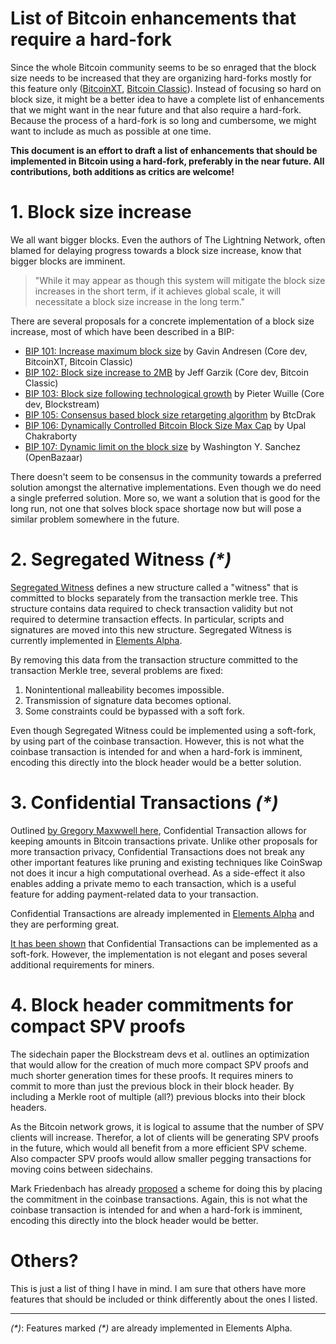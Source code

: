 List of Bitcoin enhancements that require a hard-fork
==========

Since the whole Bitcoin community seems to be so enraged that the block size 
needs to be increased that they are organizing hard-forks mostly for this 
feature only 
([BitcoinXT](https://bitcoinxt.software), 
[Bitcoin Classic](https://bitcoinclassic.com)).
Instead of focusing so hard on block size, it might be a better idea to have a 
complete list of enhancements that we might want in the near future and that 
also require a hard-fork.
Because the process of a hard-fork is so long and cumbersome, we might want to 
include as much as possible at one time.

**This document is an effort to draft a list of enhancements that should be 
implemented in Bitcoin using a hard-fork, preferably in the near future. All 
contributions, both additions as critics are welcome!**


# 1. Block size increase

We all want bigger blocks. Even the authors of The Lightning Network, often 
blamed for delaying progress towards a block size increase, know that bigger 
blocks are imminent. 
>"While it may appear as though this system will mitigate the block size
increases in the short term, if it achieves global scale, it will necessitate a
block size increase in the long term."

There are several proposals for a concrete implementation of a block size 
increase, most of which have been described in a BIP:
- [BIP 101: Increase maximum block size][bip101] 
by Gavin Andresen (Core dev, BitcoinXT, Bitcoin Classic)
- [BIP 102: Block size increase to 2MB][bip102] 
by Jeff Garzik (Core dev, Bitcoin Classic)
- [BIP 103: Block size following technological growth][bip103] 
by Pieter Wuille (Core dev, Blockstream)
- [BIP 105: Consensus based block size retargeting algorithm][bip105] 
by BtcDrak
- [BIP 106: Dynamically Controlled Bitcoin Block Size Max Cap][bip106] 
by Upal Chakraborty
- [BIP 107: Dynamic limit on the block size][bip107] 
by Washington Y. Sanchez (OpenBazaar)

There doesn't seem to be consensus in the community towards a preferred solution
amongst the alternative implementations. Even though we do need a single 
preferred solution. More so, we want a solution that is good for the long run,
not one that solves block space shortage now but will pose a similar problem 
somewhere in the future.

[bip101]: https://github.com/bitcoin/bips/blob/master/bip-0101.mediawiki
[bip102]: https://github.com/bitcoin/bips/blob/master/bip-0102.mediawiki
[bip103]: https://github.com/bitcoin/bips/blob/master/bip-0103.mediawiki
[bip105]: https://github.com/bitcoin/bips/blob/master/bip-0105.mediawiki
[bip106]: https://github.com/bitcoin/bips/blob/master/bip-0106.mediawiki
[bip107]: https://github.com/bitcoin/bips/blob/master/bip-0107.mediawiki


# 2. Segregated Witness _(\*)_

[Segregated Witness][segwit] defines a new structure called a "witness" that is 
committed to blocks separately from the transaction merkle tree. This structure 
contains data required to check transaction validity but not required to 
determine transaction effects. In particular, scripts and signatures are moved 
into this new structure. 
Segregated Witness is currently implemented in [Elements Alpha][elements].

By removing this data from the transaction structure committed to the 
transaction Merkle tree, several problems are fixed:
1. Nonintentional malleability becomes impossible.
2. Transmission of signature data becomes optional.
3. Some constraints could be bypassed with a soft fork.

Even though Segregated Witness could be implemented using a soft-fork,
by using part of the coinbase transaction. However, this is not what the 
coinbase transaction is intended for and when a hard-fork is imminent, encoding 
this directly into the block header would be a better solution.

[segwit]: https://github.com/bitcoin/bips/blob/master/bip-0141.mediawiki
[elements]: https://github.com/ElementsProject/elements


# 3. Confidential Transactions _(\*)_

Outlined [by Gregory Maxwwell here][ct], 
Confidential Transaction allows for keeping amounts in Bitcoin transactions 
private.
Unlike other proposals for more transaction privacy, Confidential Transactions 
does not break any other important features like pruning and existing 
techniques like CoinSwap not does it incur a high computational overhead.
As a side-effect it also enables adding a private memo to each transaction,
which is a useful feature for adding payment-related data to your transaction.

Confidential Transactions are already implemented in [Elements Alpha][elements] 
and they are performing great.

[It has been shown][ct-softfork] that Confidential Transactions can be 
implemented as a soft-fork. However, the implementation is not elegant and 
poses several additional requirements for miners.

[ct]: https://people.xiph.org/~greg/confidential_values.txt
[elements]: https://github.com/ElementsProject/elements
[ct-softfork]: https://lists.linuxfoundation.org/pipermail/bitcoin-dev/2016-January/012194.html


# 4. Block header commitments for compact SPV proofs

The sidechain paper the Blockstream devs et al. outlines an optimization that 
would allow for the creation of much more compact SPV proofs and much shorter
generation times for these proofs. It requires miners to commit to more than
just the previous block in their block header. By including a Merkle root of 
multiple (all?) previous blocks into their block headers.

As the Bitcoin network grows, it is logical to assume that the number of SPV
clients will increase. Therefor, a lot of clients will be generating SPV proofs
in the future, which would all benefit from a more efficient SPV scheme. Also
compacter SPV proofs would allow smaller pegging transactions for moving coins
between sidechains.

Mark Friedenbach has already [proposed][compact-spv-softfork] a scheme for 
doing this by placing the commitment in the coinbase transactions. 
Again, this is not what the coinbase transaction is intended for and when
a hard-fork is imminent, encoding this directly into the block header would be
better.

[compact-spv-softfork]: https://lists.linuxfoundation.org/pipermail/bitcoin-dev/2014-March/004727.html]



# Others? 

This is just a list of thing I have in mind. I am sure that others have 
more features that should be included or think differently about the ones I 
listed. 


---------

 _(\*)_: Features marked _(\*)_ are already implemented in Elements Alpha.
